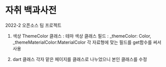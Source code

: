 # 자취 백과사전

2022-2 오픈소스 팀 프로젝트

1. 색상
ThemeColor 클래스 : 테마 색상 클래스
필드 : _themeColor: Color, _themeMaterialColor:MaterialColor
각 자료형에 맞는 필드를 get함수를 써서 사용 

2. dart 클래스
각자 맡은 페이지를 클래스로 나누었으니 본인 클래스를 수정

